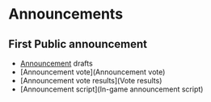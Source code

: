 Announcements
=============

First Public announcement
-------------------------

-   [Announcement](Announcement) drafts
-   [Announcement vote](Announcement vote)
-   [Announcement vote results](Vote results)
-   [Announcement script](In-game announcement script)

